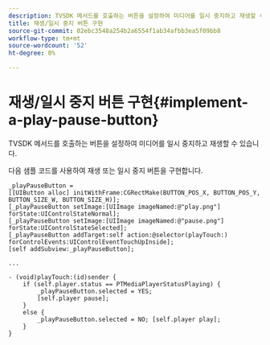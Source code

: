 ```yaml
---
description: TVSDK 메서드를 호출하는 버튼을 설정하여 미디어를 일시 중지하고 재생할 수 있습니다.
title: 재생/일시 중지 버튼 구현
source-git-commit: 02ebc3548a254b2a6554f1ab34afbb3ea5f09bb8
workflow-type: tm+mt
source-wordcount: '52'
ht-degree: 0%

---
```


# 재생/일시 중지 버튼 구현{#implement-a-play-pause-button}

TVSDK 메서드를 호출하는 버튼을 설정하여 미디어를 일시 중지하고 재생할 수 있습니다.

다음 샘플 코드를 사용하여 재생 또는 일시 중지 버튼을 구현합니다.

<!--<a id="example_BC2632D673FE451190A30A23145090D0"></a>-->

```
_playPauseButton =  
[[UIButton alloc] initWithFrame:CGRectMake(BUTTON_POS_X, BUTTON_POS_Y, BUTTON_SIZE_W, BUTTON_SIZE_H)]; 
[_playPauseButton setImage:[UIImage imageNamed:@"play.png"] forState:UIControlStateNormal];  
[_playPauseButton setImage:[UIImage imageNamed:@"pause.png"] forState:UIControlStateSelected]; 
[_playPauseButton addTarget:self action:@selector(playTouch:) forControlEvents:UIControlEventTouchUpInside]; 
[self addSubview:_playPauseButton]; 
 
... 
 
- (void)playTouch:(id)sender { 
    if (self.player.status == PTMediaPlayerStatusPlaying) { 
        _playPauseButton.selected = YES;  
        [self.player pause]; 
    } 
    else { 
        _playPauseButton.selected = NO; [self.player play]; 
    } 
} 
```
